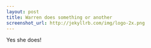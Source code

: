 ```yaml
---
layout: post
title: Warren does something or another
screenshot_url: http://jekyllrb.com/img/logo-2x.png
---
```


Yes she does!
